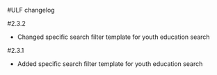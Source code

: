 #ULF changelog

#2.3.2
* Changed specific search filter template for youth education search

#2.3.1
* Added specific search filter template for youth education search